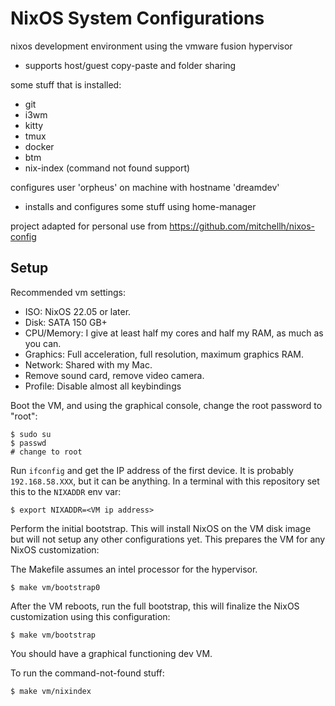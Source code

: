 # NixOS System Configurations

nixos development environment using the vmware fusion hypervisor

- supports host/guest copy-paste and folder sharing

some stuff that is installed:

- git
- i3wm
- kitty
- tmux
- docker
- btm
- nix-index (command not found support)

configures user 'orpheus' on machine with hostname 'dreamdev'

- installs and configures some stuff using home-manager

project adapted for personal use from https://github.com/mitchellh/nixos-config

## Setup

Recommended vm settings:

  * ISO: NixOS 22.05 or later.
  * Disk: SATA 150 GB+
  * CPU/Memory: I give at least half my cores and half my RAM, as much as you can.
  * Graphics: Full acceleration, full resolution, maximum graphics RAM.
  * Network: Shared with my Mac.
  * Remove sound card, remove video camera.
  * Profile: Disable almost all keybindings

Boot the VM, and using the graphical console, change the root password to "root":

```
$ sudo su
$ passwd
# change to root
```

Run `ifconfig` and get the IP address of the first device. It is probably
`192.168.58.XXX`, but it can be anything. In a terminal with this repository
set this to the `NIXADDR` env var:

```
$ export NIXADDR=<VM ip address>
```


Perform the initial bootstrap. This will install NixOS on the VM disk image
but will not setup any other configurations yet. This prepares the VM for
any NixOS customization:

The Makefile assumes an intel processor for the hypervisor.

```
$ make vm/bootstrap0
```

After the VM reboots, run the full bootstrap, this will finalize the
NixOS customization using this configuration:

```
$ make vm/bootstrap
```

You should have a graphical functioning dev VM.

To run the command-not-found stuff:

```
$ make vm/nixindex
```
